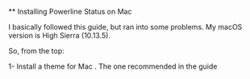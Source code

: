** Installing Powerline Status on Mac

I basically followed this guide, but ran into some problems. My macOS version is High Sierra (10.13.5).

So, from the top:

1- Install a theme for Mac . The one recommended in the guide 

